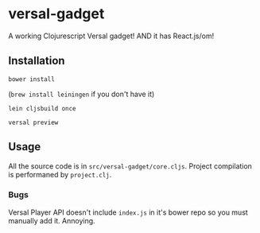 # versal-gadget

A working Clojurescript Versal gadget! AND it has React.js/om!

## Installation

`bower install`

(`brew install leiningen` if you don't have it)

`lein cljsbuild once`

`versal preview`

## Usage

All the source code is in `src/versal-gadget/core.cljs`.
Project compilation is performaned by `project.clj`.

### Bugs

Versal Player API doesn't include `index.js` in it's bower repo so you must manually add it. Annoying.
